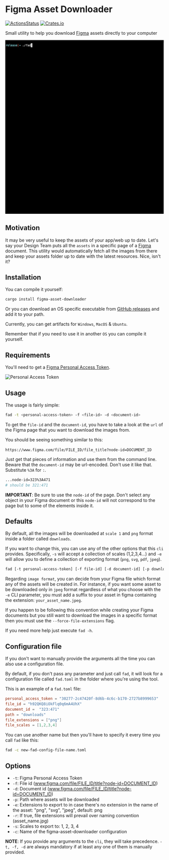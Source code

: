 # Figma Asset Downloader

[![ActionsStatus](https://github.com/robertohuertasm/figma-asset-downloader/workflows/Build/badge.svg)](https://github.com/robertohuertasm/figma-asset-downloader/actions) [![Crates.io](https://img.shields.io/crates/v/figma-asset-downloader.svg)](https://crates.io/crates/figma-asset-downloader)

Small utility to help you download [Figma](https://www.figma.com/) assets directly to your computer

![cli demo](./img/demo.gif "cli demo")

## Motivation

It may be very useful to keep the assets of your app/web up to date. Let's say your Design Team puts all the `assets` in a specific page of a [Figma](https://www.figma.com/) document. This utility would automatically fetch all the images from there and keep your assets folder up to date with the latest resources. Nice, isn't it?

## Installation

You can compile it yourself:

```sh
cargo install figma-asset-downloader
```

Or you can download an OS specific executable from [GitHub releases](https://github.com/robertohuertasm/figma-asset-downloader/releases) and add it to your path.

Currently, you can get artifacts for `Windows`, `MacOS` & `Ubuntu`.

Remember that if you need to use it in another `OS` you can compile it yourself.

## Requirements

You'll need to get a [Figma Personal Access Token](https://www.figma.com/developers/api#access-tokens).

![Personal Access Token](https://github.com/robertohuertasm/figma-asset-downloader/raw/master/img/personal_access_token.png "Personal Access Token")

## Usage

The usage is fairly simple:

```sh
fad -t <personal-access-token> -f <file-id> -d <document-id>
```

To get the `file-id` and the `document-id`, you have to take a look at the `url` of the Figma page that you want to download the images from.

You should be seeing something similar to this:

`https://www.figma.com/file/FILE_ID/file_title?node-id=DOCUMENT_ID`

Just get that pieces of information and use them from the command line. Beware that the `document-id` may be url-encoded. Don't use it like that. Substitute `%3A` for `:`.

```sh
...node-id=323%3A471
# should be 321:471
```

**IMPORTANT**: Be sure to use the `node-id` of the page. Don't select any object in your Figma document or this `node-id` will not correspond to the page but to some of the elements inside it.

## Defaults

By default, all the images will be downloaded at `scale 1` and `png` format inside a folder called `downloads`.

If you want to change this, you can use any of the other options that this `cli` provides. Specifically, `-s` will accept a collection of scales (1,2,3,4...) and `-e` will allow you to define a collection of exporting format (`png`, `svg`, `pdf`, `jpeg`).

```sh
fad [-t personal-access-token] [-f file-id] [-d document-id] [-p download-folder-name] [-s 1 2 3 4] [-e png svg jpeg pdf] [-c configuration-file]
```

Regarding `image format`, you can decide from your Figma file which format any of the assets will be created in. For instance, if you want some asset to be downloaded only in `jpeg` format regardless of what you choose with the `-e` CLI parameter, you must add a suffix to your asset in figma containing the extension: `your_asset_name.jpeg`.

If you happen to be following this convention while creating your Figma documents but you still want to download the images in a specific format then you must use the `--force-file-extensions` flag.

If you need more help just execute `fad -h`.

## Configuration file

If you don't want to manually provide the arguments all the time you can also use a configuration file.

By default, if you don't pass any parameter and just call `fad`, it will look for a configuration file called `fad.toml` in the folder where you're using the tool.

This is an example of a `fad.toml` file:

```toml
personal_access_token = "30277-2c47420f-8d6b-4c6c-b170-2727b8999653"
file_id = "h92QKQ8iOkFlq0q6mA4UhX"
document_id =  "323:471"
path = "downloads"
file_extensions = ["png"]
file_scales = [1,2,3,4]
```

You can use another name but then you'll have to specify it every time you call `fad` like this:

```sh
fad -c new-fad-config-file-name.toml
```

## Options

* `-t`: Figma Personal Access Token
* `-f`: File id (www.figma.com/file/FILE_ID/title?node-id=DOCUMENT_ID)
* `-d`: Document id (www.figma.com/file/FILE_ID/title?node-id=DOCUMENT_ID)
* `-p`: Path where assets will be downloaded
* `-e`: Extensions to export to in case there's no extension in the name of the asset: "png", "svg", "jpeg", default: png
* `-r`: If true, file extensions will prevail over naming convention (asset_name.jpg)
* `-s`: Scales to export to: 1, 2, 3, 4
* `-c`: Name of the figma-asset-downloader configuration

**NOTE**: If you provide any arguments to the `cli`, they will take precedence. `-t, -f, -d` are always mandatory if at least any one of them is manually provided.
